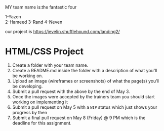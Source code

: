 MY team name is:the fantastic four

1-Yazen    
2-Hameed
3-Rand
4-Neven

our project is https://jevelin.shufflehound.com/landing2/





# HTML/CSS Project

1. Create a folder with your team name.
2. Create a README.md inside the folder with a description of what you'll be working on.
3. Upload an image (wireframes or screenshots) of what the page(s) you'll be developing.
4. Submit a pull request with the above by the end of May 3.
5. Once the images were accepted by the trainers team you should start working on implementing it
6. Submit a pull request on May 5 with a `WIP` status which just shows your progress by then
7. Submit a final pull request on May 8 (Friday) @ 9 PM which is the deadline for this assignment.


